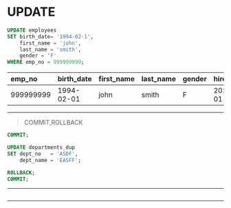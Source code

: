 # UPDATE

>
```SQL
UPDATE employees
SET birth_date= '1994-02-1',
    first_name = 'john',
    last_name = 'smith',
    gender = 'F'
WHERE emp_no = 999999999;

```
| emp\_no | birth\_date | first\_name | last\_name | gender | hire\_date |
| :--- | :--- | :--- | :--- | :--- | :--- |
| 999999999 | 1994-02-01 | john | smith | F | 2010-01-01 |

___
>COMMIT,ROLLBACK
```SQL
COMMIT;

UPDATE departments_dup
SET dept_no   = 'ASDF',
    dept_name = 'EASFF';

ROLLBACK;
COMMIT;

```
___ 
>
```SQL


```
___